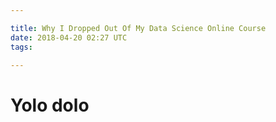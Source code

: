 ```yaml
---

title: Why I Dropped Out Of My Data Science Online Course
date: 2018-04-20 02:27 UTC
tags: 

---
```


# Yolo dolo
